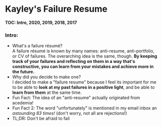 # Kayley's Failure Resume  
**TOC: Intro, 2020, 2019, 2018, 2017**
### Intro:
- What's a failure résumé?  
  A failure résumé is known by many names: anti-resume, anti-portfolio, or CV of failures. The overarching idea is the same, though. **By keeping track of your failures and reflecting on them in a way that's constructive, you can learn from your mistakes and achieve more in the future.**
- Why did you decide to make one?  
  I decided to make a "failure resume" because I feel its important for me to be able to **look at my past failures in a positive light**, and be able to **learn from them** at the same time.
- Fun Fact: The idea of an "anti-resume" actually originated from acedemia!
- Fun Fact 2: The word "unfortunately" is mentioned in my email inbox an _astounding 83 times!_ (don't worry, not all are rejections!)  
- TL;DR: Don't be afraid to fail
